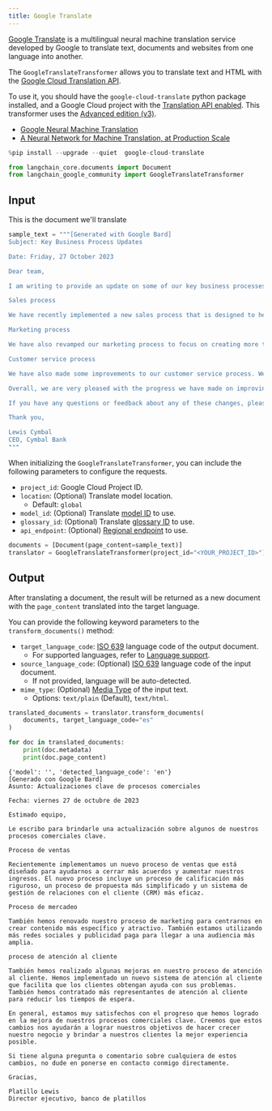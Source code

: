 ```yaml
---
title: Google Translate
---
```


[Google Translate](https://translate.google.com/) is a multilingual neural machine translation service developed by Google to translate text, documents and websites from one language into another.

The `GoogleTranslateTransformer` allows you to translate text and HTML with the [Google Cloud Translation API](https://cloud.google.com/translate).

To use it, you should have the `google-cloud-translate` python package installed, and a Google Cloud project with the [Translation API enabled](https://cloud.google.com/translate/docs/setup). This transformer uses the [Advanced edition (v3)](https://cloud.google.com/translate/docs/intro-to-v3).

- [Google Neural Machine Translation](https://en.wikipedia.org/wiki/Google_Neural_Machine_Translation)
- [A Neural Network for Machine Translation, at Production Scale](https://blog.research.google/2016/09/a-neural-network-for-machine.html)

```python
%pip install --upgrade --quiet  google-cloud-translate
```

```python
from langchain_core.documents import Document
from langchain_google_community import GoogleTranslateTransformer
```

## Input

This is the document we'll translate

```python
sample_text = """[Generated with Google Bard]
Subject: Key Business Process Updates

Date: Friday, 27 October 2023

Dear team,

I am writing to provide an update on some of our key business processes.

Sales process

We have recently implemented a new sales process that is designed to help us close more deals and grow our revenue. The new process includes a more rigorous qualification process, a more streamlined proposal process, and a more effective customer relationship management (CRM) system.

Marketing process

We have also revamped our marketing process to focus on creating more targeted and engaging content. We are also using more social media and paid advertising to reach a wider audience.

Customer service process

We have also made some improvements to our customer service process. We have implemented a new customer support system that makes it easier for customers to get help with their problems. We have also hired more customer support representatives to reduce wait times.

Overall, we are very pleased with the progress we have made on improving our key business processes. We believe that these changes will help us to achieve our goals of growing our business and providing our customers with the best possible experience.

If you have any questions or feedback about any of these changes, please feel free to contact me directly.

Thank you,

Lewis Cymbal
CEO, Cymbal Bank
"""
```

When initializing the `GoogleTranslateTransformer`, you can include the following parameters to configure the requests.

- `project_id`: Google Cloud Project ID.
- `location`: (Optional) Translate model location.
  - Default: `global`
- `model_id`: (Optional) Translate [model ID][models] to use.
- `glossary_id`: (Optional) Translate [glossary ID][glossaries] to use.
- `api_endpoint`: (Optional) [Regional endpoint][endpoints] to use.

[models]: https://cloud.google.com/translate/docs/advanced/translating-text-v3#comparing-models
[glossaries]: https://cloud.google.com/translate/docs/advanced/glossary
[endpoints]: https://cloud.google.com/translate/docs/advanced/endpoints

```python
documents = [Document(page_content=sample_text)]
translator = GoogleTranslateTransformer(project_id="<YOUR_PROJECT_ID>")
```

## Output

After translating a document, the result will be returned as a new document with the `page_content` translated into the target language.

You can provide the following keyword parameters to the `transform_documents()` method:

- `target_language_code`: [ISO 639][iso-639] language code of the output document.
  - For supported languages, refer to [Language support][supported-languages].
- `source_language_code`: (Optional) [ISO 639][iso-639] language code of the input document.
  - If not provided, language will be auto-detected.
- `mime_type`: (Optional) [Media Type][media-type] of the input text.
  - Options: `text/plain` (Default), `text/html`.

[iso-639]: https://en.wikipedia.org/wiki/ISO_639
[supported-languages]: https://cloud.google.com/translate/docs/languages
[media-type]: https://en.wikipedia.org/wiki/Media_type

```python
translated_documents = translator.transform_documents(
    documents, target_language_code="es"
)
```

```python
for doc in translated_documents:
    print(doc.metadata)
    print(doc.page_content)
```

```output
{'model': '', 'detected_language_code': 'en'}
[Generado con Google Bard]
Asunto: Actualizaciones clave de procesos comerciales

Fecha: viernes 27 de octubre de 2023

Estimado equipo,

Le escribo para brindarle una actualización sobre algunos de nuestros procesos comerciales clave.

Proceso de ventas

Recientemente implementamos un nuevo proceso de ventas que está diseñado para ayudarnos a cerrar más acuerdos y aumentar nuestros ingresos. El nuevo proceso incluye un proceso de calificación más riguroso, un proceso de propuesta más simplificado y un sistema de gestión de relaciones con el cliente (CRM) más eficaz.

Proceso de mercadeo

También hemos renovado nuestro proceso de marketing para centrarnos en crear contenido más específico y atractivo. También estamos utilizando más redes sociales y publicidad paga para llegar a una audiencia más amplia.

proceso de atención al cliente

También hemos realizado algunas mejoras en nuestro proceso de atención al cliente. Hemos implementado un nuevo sistema de atención al cliente que facilita que los clientes obtengan ayuda con sus problemas. También hemos contratado más representantes de atención al cliente para reducir los tiempos de espera.

En general, estamos muy satisfechos con el progreso que hemos logrado en la mejora de nuestros procesos comerciales clave. Creemos que estos cambios nos ayudarán a lograr nuestros objetivos de hacer crecer nuestro negocio y brindar a nuestros clientes la mejor experiencia posible.

Si tiene alguna pregunta o comentario sobre cualquiera de estos cambios, no dude en ponerse en contacto conmigo directamente.

Gracias,

Platillo Lewis
Director ejecutivo, banco de platillos
```
